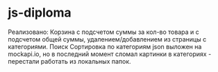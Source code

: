 # js-diploma
Реализовано:
Корзина с подсчетом суммы за кол-во товара и с подсчетом общей суммы, удалением/добавлением из страницы с категориями.
Поиск
Сортировка по категориям
json выложен на mockapi.io, но в последний момент сломал картинки в категориях - перестали работать из локальных папок.
